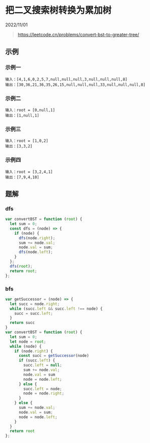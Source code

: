 # 把二叉搜索树转换为累加树

2022/11/01

> <https://leetcode.cn/problems/convert-bst-to-greater-tree/>

## 示例

### 示例一

```text
输入：[4,1,6,0,2,5,7,null,null,null,3,null,null,null,8]
输出：[30,36,21,36,35,26,15,null,null,null,33,null,null,null,8]
```

### 示例二

```text
输入：root = [0,null,1]
输出：[1,null,1]
```

### 示例三

```text
输入：root = [1,0,2]
输出：[3,3,2]
```

### 示例四

```text
输入：root = [3,2,4,1]
输出：[7,9,4,10]
```

## 题解

### dfs

```javascript
var convertBST = function (root) {
  let sum = 0;
  const dfs = (node) => {
    if (node) {
      dfs(node.right);
      sum += node.val;
      node.val = sum;
      dfs(node.left);
    }
  };
  dfs(root);
  return root;
};
```

### bfs

```javascript
var getSuccessor = (node) => {
  let succ = node.right;
  while (succ.left && succ.left !== node) {
    succ = succ.left;
  }
  return succ
}
var convertBST = function (root) {
  let sum = 0;
  let node = root;
  while (node) {
    if (node.right) {
      const succ = getSuccessor(node)
      if (succ.left) {
        succ.left = null;
        sum += node.val;
        node.val = sum
        node = node.left;
      } else {
        succ.left = node;
        node = node.right;
      }
    } else {
      sum += node.val;
      node.val = sum;
      node = node.left;
    }
  }
  return root
};
```

